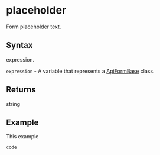# placeholder

Form placeholder text.

## Syntax

expression.

`expression` - A variable that represents a [ApiFormBase](../ApiFormBase.md) class.

## Returns

string

## Example

This example

```javascript
code
```